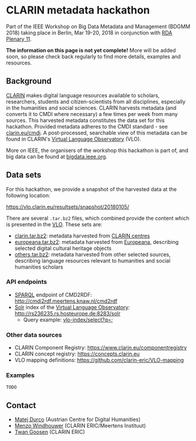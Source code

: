 # CLARIN metadata hackathon

Part of the IEEE Workshop on Big Data Metadata and Management (BDGMM 2018) taking place in Berlin, Mar 19-20, 2018 in conjunction with [RDA Plenary 11](https://www.rd-alliance.org/plenaries/rda-eleventh-plenary-meeting-berlin-germany).

**The information on this page is not yet complete!** More will be added soon, so please check back regularly to find more details, examples and resources.

## Background

[CLARIN](https://www.clarin.eu) makes digital language resources available to scholars, researchers, students and citizen-scientists from all disciplines, especially in the humanities and social sciences. CLARIN harvests metadata (and converts it to CMDI where necessary) a few times per week from many sources. This harvested metadata constitutes the data set for this hackathon. Provided metadata adheres to the CMDI standard - see [clarin.eu/cmdi](https://www.clarin.eu/cmdi). A post-processed, searchable view of this metadata can be found in CLARIN's [Virtual Language Observatory](https://vlo.clarin.eu) (VLO).

More on IEEE, the organisers of the workshop this hackathon is part of, and big data can be found at [bigdata.ieee.org](https://bigdata.ieee.org/).

## Data sets

For this hackathon, we provide a snapshot of the harvested data at the following location:

https://vlo.clarin.eu/resultsets/snapshot/20180105/

There are several `.tar.bz2` files, which combined provide the content which is presented in the [VLO](https://vlo.clarin.eu). These sets are:
* [clarin.tar.bz2](https://vlo.clarin.eu/resultsets/snapshot/20180105/clarin.tar.bz2): metadata harvested from [CLARIN centres](https://www.clarin.eu/content/clarin-centres)
* [europeana.tar.bz2](https://vlo.clarin.eu/resultsets/snapshot/20180105/europeana.tar.bz2): metadata harvested from [Europeana](https://www.europeana.eu/), describing selected digital cultural heritage objects
* [others.tar.bz2](https://vlo.clarin.eu/resultsets/snapshot/20180105/others.tar.bz2): metadata harvested from other selected sources, describing language resources relevant to humanities and social humanities scholars

### API endpoints

* [SPARQL](https://www.w3.org/TR/sparql11-query/) endpoint of CMD2RDF: http://cmdi2rdf.meertens.knaw.nl/cmd2rdf
* [Solr](https://lucene.apache.org/solr/) index of the [Virtual Language Observatory](https://vlo.clarin.eu): http://rs236235.rs.hosteurope.de:8283/solr
  * Query example: [vlo-index/select?q=*:*](http://rs236235.rs.hosteurope.de:8283/solr/vlo-index/select?q=*:*)

### Other data sources
* CLARIN Component Registry: https://www.clarin.eu/componentregistry 
* CLARIN concept registry: https://concepts.clarin.eu
* VLO mapping definitions: https://github.com/clarin-eric/VLO-mapping 

### Examples

`TODO`

## Contact
* [Matej Durco](https://www.oeaw.ac.at/acdh/team/current-team/matej-durco/) (Austrian Centre for Digital Humanities)
* [Menzo Windhouwer](https://www.clarin.eu/person/menzo-windhouwer) (CLARIN ERIC/Meertens Instituut)
* [Twan Goosen](https://www.clarin.eu/person/twan-goosen) (CLARIN ERIC)
